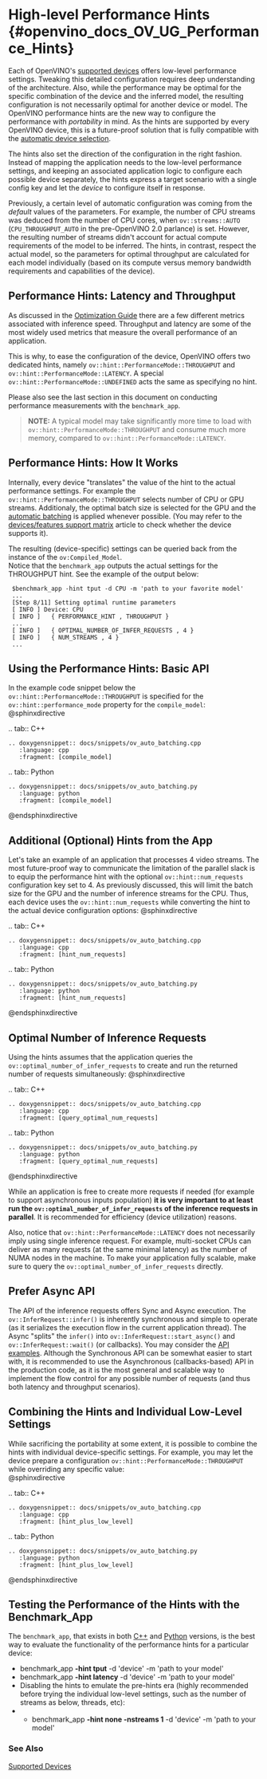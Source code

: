 # High-level Performance Hints {#openvino_docs_OV_UG_Performance_Hints}

Each of OpenVINO's [supported devices](supported_plugins/Device_Plugins.md) offers low-level performance settings. Tweaking this detailed configuration requires deep understanding of the architecture.
Also, while the performance may be optimal for the specific combination of the device and the inferred model, the resulting configuration is not necessarily optimal for another device or model.
The OpenVINO performance hints are the new way to configure the performance with _portability_ in mind. As the hints are supported by every OpenVINO device, this is a future-proof solution that is fully compatible with the [automatic device selection](./auto_device_selection.md).

The hints also set the direction of the configuration in the right fashion. Instead of mapping the application needs to the low-level performance settings, and keeping an associated application logic to configure each possible device separately, the hints express a target scenario with a single config key and let the *device* to configure itself in response.

Previously, a certain level of automatic configuration was coming from the _default_ values of the parameters. For example, the number of CPU streams was deduced from the number of CPU cores, when `ov::streams::AUTO` (`CPU_THROUGHPUT_AUTO` in the pre-OpenVINO 2.0 parlance) is set. However, the resulting number of streams didn't account for actual compute requirements of the model to be inferred.
The hints, in contrast, respect the actual model, so the parameters for optimal throughput are calculated for each model individually (based on its compute versus memory bandwidth requirements and capabilities of the device).

## Performance Hints: Latency and Throughput
As discussed in the [Optimization Guide](../optimization_guide/dldt_optimization_guide.md) there are a few different metrics associated with inference speed.
Throughput and latency are some of the most widely used metrics that measure the overall performance of an application.

This is why, to ease the configuration of the device, OpenVINO offers two dedicated hints, namely `ov::hint::PerformanceMode::THROUGHPUT` and `ov::hint::PerformanceMode::LATENCY`.
A special `ov::hint::PerformanceMode::UNDEFINED` acts the same as specifying no hint.

Please also see the last section in this document on conducting performance measurements with the `benchmark_app`.

> **NOTE:** A typical model may take significantly more time to load with `ov::hint::PerformanceMode::THROUGHPUT` and consume much more memory, compared to `ov::hint::PerformanceMode::LATENCY`.

## Performance Hints: How It Works
Internally, every device "translates" the value of the hint to the actual performance settings.
For example the `ov::hint::PerformanceMode::THROUGHPUT` selects number of CPU or GPU streams.
Additionaly, the optimal batch size is selected for the GPU and the [automatic batching](../OV_Runtime_UG/automatic_batching.md) is applied whenever possible. (You may refer to the [devices/features support matrix](./supported_plugins/Device_Plugins.md) article to check whether the device supports it).

The resulting (device-specific) settings can be queried back from the instance of the `ov:Compiled_Model`.  
Notice that the `benchmark_app` outputs the actual settings for the THROUGHPUT hint. See the example of the output below:

   ```
    $benchmark_app -hint tput -d CPU -m 'path to your favorite model'
    ...
    [Step 8/11] Setting optimal runtime parameters
    [ INFO ] Device: CPU
    [ INFO ]   { PERFORMANCE_HINT , THROUGHPUT }
    ...
    [ INFO ]   { OPTIMAL_NUMBER_OF_INFER_REQUESTS , 4 }
    [ INFO ]   { NUM_STREAMS , 4 }
    ...
   ```

## Using the Performance Hints: Basic API
In the example code snippet below the `ov::hint::PerformanceMode::THROUGHPUT` is specified for the `ov::hint::performance_mode` property for the `compile_model`:
@sphinxdirective

.. tab:: C++

    .. doxygensnippet:: docs/snippets/ov_auto_batching.cpp
       :language: cpp
       :fragment: [compile_model]

.. tab:: Python

    .. doxygensnippet:: docs/snippets/ov_auto_batching.py
       :language: python
       :fragment: [compile_model]

@endsphinxdirective

## Additional (Optional) Hints from the App
Let's take an example of an application that processes 4 video streams. The most future-proof way to communicate the limitation of the parallel slack is to equip the performance hint with the optional `ov::hint::num_requests` configuration key set to 4. 
As previously discussed, this will limit the batch size for the GPU and the number of inference streams for the CPU. Thus, each device uses the `ov::hint::num_requests` while converting the hint to the actual device configuration options:
@sphinxdirective

.. tab:: C++

    .. doxygensnippet:: docs/snippets/ov_auto_batching.cpp
       :language: cpp
       :fragment: [hint_num_requests]

.. tab:: Python

    .. doxygensnippet:: docs/snippets/ov_auto_batching.py
       :language: python
       :fragment: [hint_num_requests]

@endsphinxdirective

## Optimal Number of Inference Requests
Using the hints assumes that the application queries the `ov::optimal_number_of_infer_requests` to create and run the returned number of requests simultaneously:
@sphinxdirective

.. tab:: C++

    .. doxygensnippet:: docs/snippets/ov_auto_batching.cpp
       :language: cpp
       :fragment: [query_optimal_num_requests]

.. tab:: Python

    .. doxygensnippet:: docs/snippets/ov_auto_batching.py
       :language: python
       :fragment: [query_optimal_num_requests]

@endsphinxdirective

While an application is free to create more requests if needed (for example to support asynchronous inputs population) **it is very important to at least run the `ov::optimal_number_of_infer_requests` of the inference requests in parallel**. It is recommended for efficiency (device utilization) reasons. 

Also, notice that `ov::hint::PerformanceMode::LATENCY` does not necessarily imply using single inference request. For example, multi-socket CPUs can deliver as many requests (at the same minimal latency) as the number of NUMA nodes in the machine.
To make your application fully scalable, make sure to query the `ov::optimal_number_of_infer_requests` directly.

## Prefer Async API
The API of the inference requests offers Sync and Async execution. The `ov::InferRequest::infer()` is inherently synchronous and simple to operate (as it serializes the execution flow in the current application thread). The Async "splits" the `infer()` into `ov::InferRequest::start_async()` and `ov::InferRequest::wait()` (or callbacks). You may consider the [API examples](../OV_Runtime_UG/ov_infer_request.md).
 Although the Synchronous API can be somewhat easier to start with, it is recommended to use the Asynchronous (callbacks-based) API in the production code, as it is the most general and scalable way to implement the flow control for any possible number of requests (and thus both latency and throughput scenarios).
 
## Combining the Hints and Individual Low-Level Settings
While sacrificing the portability at some extent, it is possible to combine the hints with individual device-specific settings. 
For example, you may let the device prepare a configuration `ov::hint::PerformanceMode::THROUGHPUT` while overriding any specific value:  
@sphinxdirective

.. tab:: C++

    .. doxygensnippet:: docs/snippets/ov_auto_batching.cpp
       :language: cpp
       :fragment: [hint_plus_low_level]

.. tab:: Python

    .. doxygensnippet:: docs/snippets/ov_auto_batching.py
       :language: python
       :fragment: [hint_plus_low_level]


@endsphinxdirective
## Testing the Performance of the Hints with the Benchmark_App
The `benchmark_app`, that exists in both  [C++](../../samples/cpp/benchmark_app/README.md) and [Python](../../tools/benchmark_tool/README.md) versions, is the best way to evaluate the functionality of the performance hints for a particular device:
 - benchmark_app **-hint tput** -d 'device' -m 'path to your model'
 - benchmark_app **-hint latency** -d 'device' -m 'path to your model'
-  Disabling the hints to emulate the pre-hints era (highly recommended before trying the individual low-level settings, such as the number of streams as below, threads, etc):
- - benchmark_app **-hint none -nstreams 1**  -d 'device' -m 'path to your model'
 

### See Also
[Supported Devices](./supported_plugins/Supported_Devices.md)
